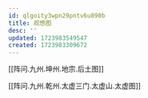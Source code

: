 ```yaml
---
id: qlgoity3wpn29pntv6u890b
title: 观想图
desc: ''
updated: 1723983549547
created: 1723983309672
---
```


[[阵问.九州.坤州.地宗.后土图]]

[[阵问.九州.乾州.太虚三门.太虚山.太虚图]]
